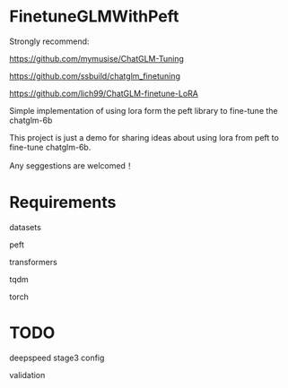 # FinetuneGLMWithPeft

Strongly recommend:

https://github.com/mymusise/ChatGLM-Tuning

https://github.com/ssbuild/chatglm_finetuning

https://github.com/lich99/ChatGLM-finetune-LoRA

Simple implementation of using lora form the peft library to fine-tune the chatglm-6b

This project is just a demo for sharing ideas about using lora from peft to fine-tune chatglm-6b. 

Any seggestions are welcomed！

# Requirements

datasets

peft

transformers

tqdm

torch

# TODO

deepspeed stage3 config

validation
